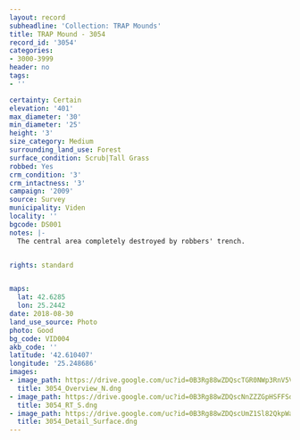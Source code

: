 ```yaml
---
layout: record
subheadline: 'Collection: TRAP Mounds'
title: TRAP Mound - 3054
record_id: '3054'
categories:
- 3000-3999
header: no
tags:
- ''

certainty: Certain
elevation: '401'
max_diameter: '30'
min_diameter: '25'
height: '3'
size_category: Medium
surrounding_land_use: Forest
surface_condition: Scrub|Tall Grass
robbed: Yes
crm_condition: '3'
crm_intactness: '3'
campaign: '2009'
source: Survey
municipality: Viden
locality: ''
bgcode: DS001
notes: |-
  The central area completely destroyed by robbers' trench.


rights: standard


maps:
  lat: 42.6285
  lon: 25.2442
date: 2018-08-30
land_use_source: Photo
photo: Good
bg_code: VID004
akb_code: ''
latitude: '42.610407'
longitude: '25.248686'
images:
- image_path: https://drive.google.com/uc?id=0B3Rg88wZDQscTGR0NWp3RnV5V0E
  title: 3054_Overview_N.dng
- image_path: https://drive.google.com/uc?id=0B3Rg88wZDQscNnZZZGpHSFFSdU0
  title: 3054_RT_S.dng
- image_path: https://drive.google.com/uc?id=0B3Rg88wZDQscUmZ1Sl82QkpWaTQ
  title: 3054_Detail_Surface.dng
---
```

